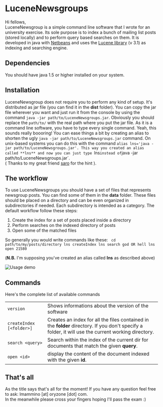 LuceneNewsgroups
================
Hi fellows,<br/>
LuceneNewsgroup is a simple command line software that I wrote for an university exercise.
Its sole purpose is to index a bunch of mailing list posts (stored locally) and to perform query based searches on them.
It is developed in java with [Netbeans](http://netbeans.org/) and uses the [Lucene library](http://lucene.apache.org/) (v 3.1) as indexing and searching engine.


Dependencies
------------
You should have java 1.5 or higher installed on your system.


Installation
------------
LuceneNewsgroup does not require you to perform any kind of setup. It's distributed as jar file (you can find it in the **dist** folder). You can copy the jar file wherever you want and just run it from the console by using the command `java -jar path/to/LuceneNewsgroups.jar`. Obviously you should replace the `path/to/` with the real path where you put the jar file.
As it is a command line software, you have to type every single command. Yeah, this sounds really boooring! You can ease things a bit by creating an alias to shorten the ugly `java -jar path/to/LuceneNewsgroups.jar` command. On unix-based systems you can do this with the command `alias lns='java -jar path/to/LuceneNewsgroups.jar'. This way you created an alias called **lns** and now you can just type `lns` instead of `java -jar path/to/LuceneNewsgroups.jar`.<br/>
( Thanks to my great friend [saro](https://github.com/saro) for the hint ).


The workflow
------------
To use LuceneNewsgroups you should have a set of files that represents newsgroup posts. You can find some of them in the **data** folder. These files should be placed on a directory and can be even organized in subdirectories if needed. Each subdirectory is intended as a category.
The default workflow follow these steps:

  1. Create the index for a set of posts placed inside a directory
  2. Perform searches on the indexed directory of posts
  3. Open some of the matched files

So generally you would write commands like these:
<code>
	cd path/to/my/posts/directory
	lns createIndex
	lns search god OR hell
	lns open 21580
</code>

(**N.B.** I'm supposing you've created an alias called **lns** as described above)


![Usage demo](http://img705.imageshack.us/img705/412/lns.png "demo")


Commands
--------
Here's the complete list of available commands

<table>
	<tr>
		<td><code>version</code></td><td>Shows informations about the version of the software</td>
	</tr>
	<tr>
		<td><code>createIndex [&lt;folder&gt;]</code></td><td>Creates an index for all the files contained in the <strong>folder</strong> directory. If you don't specify a folder, it will use the current working directory.</td>
	</tr>
	<tr>
		<td><code>search &lt;query&gt;</code></td><td>Search within the index of the current dir for documents that match the given <strong>query</strong>.</td>
	</tr>
	<tr>
 		<td><code>open &lt;id&gt;</code></td><td>display the content of the document indexed with the given <strong>id</strong>.</td>
	</tr>
</table>


That's all
----------
As the title says that's all for the moment! If you have any question feel free to ask: lmammino [at] oryzone [dot] com.<br/>
In the meanwhile please cross your fingers hoping I'll pass the exam :)